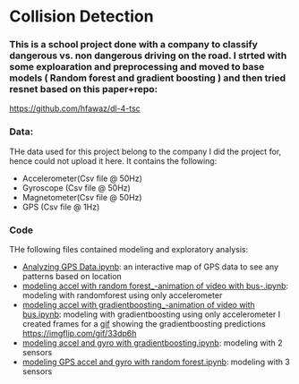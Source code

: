 # Collision Detection
### This is a school project done with a company to classify dangerous vs. non dangerous driving on the road. I strted with some exploaration and preprocessing and moved to base models ( Random forest and gradient boosting ) and then tried resnet based on this paper+repo:
https://github.com/hfawaz/dl-4-tsc
### Data:
THe data used for this project belong to the company I did the project for, hence could not upload it here. It contains the following:
- Accelerometer(Csv file @ 50Hz)
- Gyroscope (Csv file @ 50Hz)
- Magnetometer(Csv file @ 50Hz)
- GPS (Csv file @ 1Hz)
### Code
THe following files contained modeling and exploratory analysis:
- [Analyzing GPS Data.ipynb](https://github.com/RachelShalom/collision-detection/blob/master/Analyzing%20GPS%20Data.ipynb): an interactive map of GPS data to see any patterns based on location
- [modeling accel with random forest_-animation of video with bus-.ipynb](https://github.com/RachelShalom/collision-detection/blob/master/modeling%20accel%20with%20random%20forest_-animation%20of%20video%20with%20bus-.ipynb): modeling with randomforest using only accelerometer
- [modeling accel with gradientboosting_-animation of video with bus.ipynb](https://github.com/RachelShalom/collision-detection/blob/master/modeling%20accel%20with%20gradientboosting_-animation%20of%20video%20with%20bus.ipynb): modeling with gradientboosting using only accelerometer 
I created frames for a [gif](https://imgflip.com/gif/33dp6h) showing the gradientboosting predictions https://imgflip.com/gif/33dp6h
- [modeling accel and gyro with gradientboosting.ipynb](https://github.com/RachelShalom/collision-detection/blob/master/modeling%20accel%20and%20gyro%20with%20gradientboosting.ipynb): modeling with 2 sensors
- [modeling GPS accel and gyro with random forest.ipynb](https://github.com/RachelShalom/collision-detection/blob/master/modeling%20GPS%20accel%20and%20gyro%20with%20random%20forest.ipynb): modeling with 3 sensors
